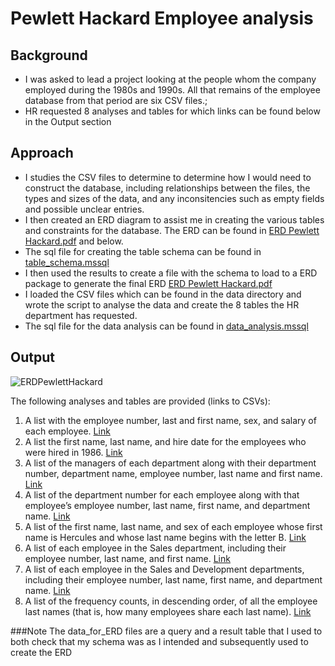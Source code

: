 # Pewlett Hackard Employee analysis



## Background
- I was asked to lead a project looking at the people whom the company employed during the 1980s and 1990s. 
  All that remains of the employee database from that period are six CSV files.;
- HR requested 8 analyses and tables for which links can be found below in the Output section
  


## Approach

- I studies the CSV files to determine to determine how I would need to construct the database, including relationships between the files, the types and sizes of the data, and any inconsitencies such as empty fields and possible unclear entries.
- I then created an ERD diagram to assist me in creating the various tables and constraints for the database. The ERD can be found in [ERD Pewlett Hackard.pdf](https://github.com/Reinierandrew/sql-challenge/blob/main/EmployeeSQL/ERD%20Pewlett%20Hackard.pdf) and below.
- The sql file for creating the table schema can be found in [table_schema.mssql](https://github.com/Reinierandrew/sql-challenge/blob/main/EmployeeSQL/table_schema.mssql)
- I then used the results to create a file with the schema to load to a ERD package to generate the final ERD [ERD Pewlett Hackard.pdf](https://github.com/Reinierandrew/sql-challenge/blob/main/EmployeeSQL/ERD%20Pewlett%20Hackard.pdf)
- I loaded the CSV files which can be found in the data directory and wrote the script to analyse the data and create the 8 tables the HR department has requested.
-  The sql file for the data analysis can be found in [data_analysis.mssql](https://github.com/Reinierandrew/sql-challenge/tree/main/EmployeeSQL)

## Output

![ERDPewlettHackard](https://user-images.githubusercontent.com/112833174/214707578-6ec4b512-6502-4964-b4a0-d7115573f8c6.jpg)

The following analyses and tables are provided (links to CSVs):
  1. A list with the employee number, last and first name, sex, and salary of each employee. [Link](https://github.com/Reinierandrew/sql-challenge/blob/main/EmployeeSQL/output/Q1.csv)
  2. A list the first name, last name, and hire date for the employees who were hired in 1986. [Link](https://github.com/Reinierandrew/sql-challenge/blob/main/EmployeeSQL/output/Q2.csv)
  3. A list of the managers of each department along with their department number, department name, employee number, last name and first name.  [Link](https://github.com/Reinierandrew/sql-challenge/blob/main/EmployeeSQL/output/Q3.csv)
  4. A list of the department number for each employee along with that employee’s employee number, last name, first name, and department name.  [Link](https://github.com/Reinierandrew/sql-challenge/blob/main/EmployeeSQL/output/Q4.csv)
  5. A list of the first name, last name, and sex of each employee whose first name is Hercules and whose last name begins with the letter B.  [Link](https://github.com/Reinierandrew/sql-challenge/blob/main/EmployeeSQL/output/Q5.csv)
  6. A list of each employee in the Sales department, including their employee number, last name, and first name. [Link](https://github.com/Reinierandrew/sql-challenge/blob/main/EmployeeSQL/output/Q6.csv)
  7. A list of each employee in the Sales and Development departments, including their employee number, last name, first name, and department name.  [Link](https://github.com/Reinierandrew/sql-challenge/blob/main/EmployeeSQL/output/Q7.csv)
  8. A list of the frequency counts, in descending order, of all the employee last names 
      (that is, how many employees share each last name).  [Link](https://github.com/Reinierandrew/sql-challenge/blob/main/EmployeeSQL/output/Q8.csv)

###Note
The data_for_ERD files are a query and a result table that I used to both check that my schema was as I intended and subsequently used to create the ERD
